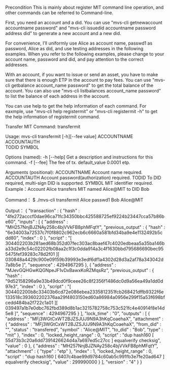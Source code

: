 Precondition
This is mainly about register MIT command line operation, and other commands can be referred to Command-line.

First, you need an account and a did. You can use "mvs-cli getnewaccount accountname password" and "mvs-cli issuedid accountname password address did" to generate a new account and a new did.

For convenience, I’ll uniformly use Alice as account name, passwd1 as password, Alice as did, and use testing addresses in the following examples. When you refer to the following examples, please change to your account name, password and did, and pay attention to the correct addresses.

With an account, if you want to issue or send an asset, you have to make sure that there is enough ETP in the account to pay fees. You can use "mvs-cli getbalance account_name password" to get the total balance of the account. You can also use "mvs-cli listbalances account_name password" to list the balance of each address in the account.

You can use help to get the help information of each command. For eaxmple, use "mvs-cli help registermit" or "mvs-cli registermit -h" to get the help information of registermit command.

Transfer MIT
Command: transfermit

Usage:
mvs-cli transfermit [-h][--fee value] ACCOUNTNAME ACCOUNTAUTH  
TODID SYMBOL

Options (named):
-h [--help] Get a description and instructions for this command.
-f [--fee] The fee of tx. default_value 0.0001 etp.

Arguments (positional):
ACCOUNTNAME Account name required.
ACCOUNTAUTH Account password(authorization) required.
TODID To DID required, multi-sign DID is supported.
SYMBOL MIT identifier required.
Example：Account Alice transfers MIT named Alice@MIT to DID Bob

Command：
\$ ./mvs-cli transfermit Alice passwd1 Bob Alice@MIT

Output：
{
"transaction" :
{
"hash" : "4fe272acccf0dae96ca71fc34350bbc425588725ef9224b23447cca57b86be60",
"inputs" :
[
{
"address" : "MH257NnjBJZNAy258c4bjVVkFB8phMFqtY",
"previous_output" :
{
"hash" : "6e34003a72537c7f0f8802c962ecb6c6660a581bfd34ba9e4e1132492b5cdd80",
"index" : 0
},
"script" : "[ 304402203b281aed68b352d07fec303ac8baef47c4020edbeaa5a35ba146ba33d2e9c54c02202fb08aa2c1f3c0dda914a3c4f1630bbd795686690bec955475fef39283c78d2f01 ][ 030848a4429c900e09159b39993e3edf6df1a4302d28d3a2af78a343042d7a8b5e ]",
"sequence" : 4294967295
},
{
"address" : "MJevGQHGwKQGNpeJF1vDxBawxKoRZMqsRz",
"previous_output" :
{
"hash" : "9d52158296a9e33b49dcd0f9ceee26c8f2356f1486dc0d9a56ea49a1dd0d97e3",
"index" : 0
},
"script" : "[ 304402200b8c33403b6cd72e086ebea2335812351fcb268421dffb9322f6e133518c393602202376aa29f4803150ed60a86984a0956e299f15a53f698bfcedd484ba2f722c1a01 ][ 039497a1b7e0dbc762fbd389d8b1ac3215782758c753c521fc4e40914f8e14d5e8 ]",
"sequence" : 4294967295
}
],
"lock_time" : "0",
"outputs" :
[
{
"address" : "MFj3WGtCxWT2BJZSJUJ9N9A3hKqCoaehaX",
"attachment" :
{
"address" : "MFj3WGtCxWT2BJZSJUJ9N9A3hKqCoaehaX",
"from_did" : "",
"status" : "transfered",
"symbol" : "Alice@MIT",
"to_did" : "Bob",
"type" : "mit"
},
"index" : 0,
"locked_height_range" : 0,
"script" : "dup hash160 [ 55d73b3c20a6dd7391426624d4a7a697ed5c27cc ] equalverify checksig",
"value" : 0
},
{
"address" : "MH257NnjBJZNAy258c4bjVVkFB8phMFqtY",
"attachment" :
{
"type" : "etp"
},
"index" : 1,
"locked_height_range" : 0,
"script" : "dup hash160 [ 6407c4bae99d9784c60ab5c991fb3e7fe20ad647 ] equalverify checksig",
"value" : 299990000
}
],
"version" : "4"
}
}
